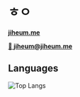 # ㅎㅇ

**[jiheum.me](https://jiheum.me)**

**[📧 jiheum@jiheum.me](mailto:jiheum@jiheum.me)**

<!-- ![Jiheum's GitHub stats](https://github-readme-stats.vercel.app/api?username=jxheum&show_icons=true&theme=ambient_gradient) -->

## Languages
![Top Langs](https://github-readme-stats.vercel.app/api/top-langs/?username=jxheum)
